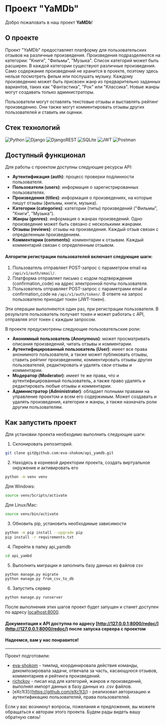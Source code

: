 # Проект "YaMDb"

Добро пожаловать в наш проект **YaMDb**! 

## О проекте

Проект "YaMDb" предоставляет платформу для пользовательских отзывов на различные произведения. Произведения подразделяются на категории: "Книги", "Фильмы", "Музыка". Список категорий может быть расширен. В каждой категории существуют различные произведения. Само содержание произведений не хранится в проекте, поэтому здесь нельзя посмотреть фильм или послушать музыку. Каждому произведению может быть присвоен жанр из предварительно заданных вариантов, таких как "Фантастика", "Рок" или "Классика". Новые жанры могут создавать только администраторы.

Пользователи могут оставлять текстовые отзывы и выставлять рейтинг произведению. Они также могут комментировать отзывы других пользователей и ставить им оценки.

## Стек технологий

![Python](https://img.shields.io/badge/python-3670A0?style=for-the-badge&logo=python&logoColor=ffdd54)
![Django](https://img.shields.io/badge/django-%23092E20.svg?style=for-the-badge&logo=django&logoColor=white)
![DjangoREST](https://img.shields.io/badge/DJANGO-REST-ff1709?style=for-the-badge&logo=django&logoColor=white&color=ff1709&labelColor=gray)
![SQLite](https://img.shields.io/badge/sqlite-%2307405e.svg?style=for-the-badge&logo=sqlite&logoColor=white)
![JWT](https://img.shields.io/badge/JWT-black?style=for-the-badge&logo=JSON%20web%20tokens)
![Postman](https://img.shields.io/badge/Postman-FF6C37?style=for-the-badge&logo=postman&logoColor=white)

## Доступный функционал

Для работы с проектом доступны следующие ресурсы API:

- **Аутентификация (auth)**: процесс проверки подлинности пользователя.
- **Пользователи (users)**: информация о зарегистрированных пользователях.
- **Произведения (titles)**: информация о произведениях, на которые пишут отзывы (фильмы, книги, музыка).
- **Категории (categories)**: категории (типы) произведений ("Фильмы", "Книги", "Музыка").
- **Жанры (genres)**: информация о жанрах произведений. Одно произведение может быть связано с несколькими жанрами.
- **Отзывы (reviews)**: отзывы на произведения. Каждый отзыв связан с определенным произведением.
- **Комментарии (comments)**: комментарии к отзывам. Каждый комментарий связан с определенным отзывом.

#### Алгоритм регистрации пользователей включает следующие шаги:

1. Пользователь отправляет POST-запрос с параметром email на `/api/v1/auth/email/`.
2. Платформа отправляет письмо с кодом подтверждения (confirmation_code) на адрес электронной почты пользователя.
3. Пользователь отправляет POST-запрос с параметрами email и confirmation_code на `/api/v1/auth/token/`. В ответе на запрос пользователю приходит токен (JWT-токен).

Эти операции выполняются один раз, при регистрации пользователя. В результате пользователь получает токен и может работать с API, отправляя этот токен с каждым запросом.

В проекте предусмотрены следующие пользовательские роли:

- **Анонимный пользователь (Anonymous)**: может просматривать описания произведений, читать отзывы и комментарии.
- **Аутентифицированный пользователь (User)**: имеет все права анонимного пользователя, а также может публиковать отзывы, ставить рейтинг произведениям, комментировать отзывы других пользователей, редактировать и удалять свои отзывы и комментарии.
- **Модератор (Moderator)**: имеет те же права, что и аутентифицированный пользователь, а также право удалять и редактировать любые отзывы и комментарии.
- **Администратор (Administrator)**: обладает полными правами на управление проектом и всем его содержимым. Может создавать и удалять произведения, категории и жанры, а также назначать роли другим пользователям.

## Как запустить проект

Для установки проекта необходимо выполнить следующие шаги:

1. Склонировать репозиторий.

```bash
git clone git@github.com:eva-shokom/api_yamdb.git
```

2. Находясь в корневой директории проекта, создать виртуальное окружение и активировать его

```bash
python -m venv venv
```

Для Windows:
```bash
source venv/Scripts/activate
```

Для Linux/Mac:
```bash
source venv/bin/activate
```

3. Обновить pip, установить необходимые зависимости

```bash
python -m pip install --upgrade pip
pip install -r requirements.txt
```

4. Перейти в папку api_yamdb
  
```bash
cd api_yambd
```

5. Выполнить миграции и заполнить базу данных из файлов csv

```bash
python manage.py migrate
python manage.py from_csv_to_db
```

6. Запустить сервер

```bash
python manage.py runserver
```

После выполнения этих шагов проект будет запущен и станет доступен по адресу [localhost:8000](http://localhost:8000/).

#### Документация к API доступна по адресу [http://127.0.0.1:8000/redoc/](http://127.0.0.1:8000/redoc/) после запуска сервера с проектом

#### Надеемся, вам у нас понравится!

---

Проект подготовили:
- [eva-shokom](https://github.com/eva-shokom/) - тимлид, координировала действия команды, декомпозировала задачи, отвечала за часть, касающуюся отзывов, комментариев и рейтинга произведений.
- [richckov](https://github.com/richckov/) - писал код для категорий, жанров и произведений, выполнял импорт данных в базу данных из .csv файлов.
- [eXc1t3]((https://github.com/eXc1t3/) - реализовал авторизацию и аутентификацию пользователей, права пользователей.

Если у вас возникнут вопросы, пожелания и предложения, вы можете обращаться к авторам этого проекта. Будем рады видеть вашу обратную связь! 

